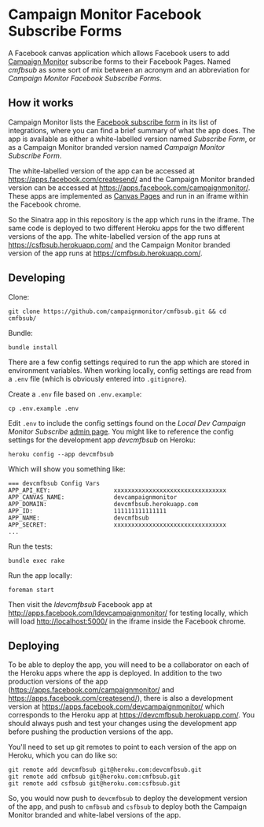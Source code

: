 # Campaign Monitor Facebook Subscribe Forms

A Facebook canvas application which allows Facebook users to add [Campaign Monitor](http://www.campaignmonitor.com/) subscribe forms to their Facebook Pages. Named _cmfbsub_ as some sort of mix between an acronym and an abbreviation for _Campaign Monitor Facebook Subscribe Forms_.

## How it works

Campaign Monitor lists the [Facebook subscribe form](http://www.campaignmonitor.com/integrations/facebook-subscribe-form/) in its list of integrations, where you can find a brief summary of what the app does. The app is available as either a white-labelled version named _Subscribe Form_, or as a Campaign Monitor branded version named _Campaign Monitor Subscribe Form_.

The white-labelled version of the app can be accessed at https://apps.facebook.com/createsend/ and the Campaign Monitor branded version can be accessed at https://apps.facebook.com/campaignmonitor/. These apps are implemented as [Canvas Pages](https://developers.facebook.com/docs/appsonfacebook/tutorial/) and run in an iframe within the Facebook chrome.

So the Sinatra app in this repository is the app which runs in the iframe. The same code is deployed to two different Heroku apps for the two different versions of the app. The white-labelled version of the app runs at https://csfbsub.herokuapp.com/ and the Campaign Monitor branded version of the app runs at https://cmfbsub.herokuapp.com/.

## Developing

Clone:

```
git clone https://github.com/campaignmonitor/cmfbsub.git && cd cmfbsub/
```

Bundle:

```
bundle install
```

There are a few config settings required to run the app which are stored in environment variables. When working locally, config settings are read from a `.env` file (which is obviously entered into `.gitignore`).

Create a `.env` file based on `.env.example`:

```
cp .env.example .env
```

Edit `.env` to include the config settings found on the _Local Dev Campaign Monitor Subscribe_ [admin page](https://developers.facebook.com/apps/195059907238783). You might like to reference the config settings for the development app _devcmfbsub_ on Heroku:

```
heroku config --app devcmfbsub
```

Which will show you something like:

```
=== devcmfbsub Config Vars
APP_API_KEY:                  xxxxxxxxxxxxxxxxxxxxxxxxxxxxxxxx
APP_CANVAS_NAME:              devcampaignmonitor
APP_DOMAIN:                   devcmfbsub.herokuapp.com
APP_ID:                       111111111111111
APP_NAME:                     devcmfbsub
APP_SECRET:                   xxxxxxxxxxxxxxxxxxxxxxxxxxxxxxxx
...
```

Run the tests:

```
bundle exec rake
```

Run the app locally:

```
foreman start
```

Then visit the _ldevcmfbsub_ Facebook app at http://apps.facebook.com/ldevcampaignmonitor/ for testing locally, which will load [http://localhost:5000/](http://localhost:5000/) in the iframe inside the Facebook chrome.

## Deploying

To be able to deploy the app, you will need to be a collaborator on each of the Heroku apps where the app is deployed. In addition to the two production versions of the app (https://apps.facebook.com/campaignmonitor/ and https://apps.facebook.com/createsend/), there is also a development version at https://apps.facebook.com/devcampaignmonitor/ which corresponds to the Heroku app at https://devcmfbsub.herokuapp.com/. You should always push and test your changes using the development app before pushing the production versions of the app.

You'll need to set up git remotes to point to each version of the app on Heroku, which you can do like so:

```
git remote add devcmfbsub git@heroku.com:devcmfbsub.git
git remote add cmfbsub git@heroku.com:cmfbsub.git
git remote add csfbsub git@heroku.com:csfbsub.git
```

So, you would now push to `devcmfbsub` to deploy the development version of the app, and push to `cmfbsub` and `csfbsub` to deploy both the Campaign Monitor branded and white-label versions of the app.
